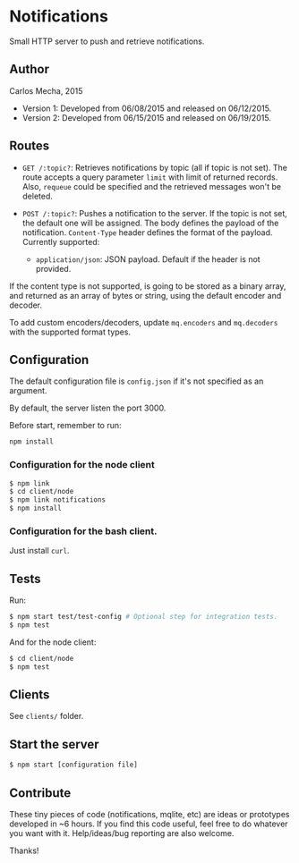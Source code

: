 # Notifications

Small HTTP server to push and retrieve notifications.

## Author

Carlos Mecha, 2015

- Version 1: Developed from 06/08/2015 and released on 06/12/2015.
- Version 2: Developed from 06/15/2015 and released on 06/19/2015.

## Routes

- `GET /:topic?`: Retrieves notifications by topic (all if topic is not set). The route accepts a
query parameter `limit` with limit of returned records. Also, `requeue` could be specified and the retrieved messages won't
be deleted.

- `POST /:topic?`: Pushes a notification to the server. If the topic is not set, the default one will be assigned.
The body defines the payload of the notification. `Content-Type` header defines the format of the payload. Currently supported:

    - `application/json`: JSON payload. Default if the header is not provided.

If the content type is not supported, is going to be stored as a binary array, and returned as an array of bytes or string, using
the default encoder and decoder.

To add custom encoders/decoders, update `mq.encoders` and `mq.decoders` with the supported format types. 

## Configuration
The default configuration file is `config.json` if it's not specified as an argument.

By default, the server listen the port 3000.

Before start, remember to run:

```bash
npm install
```

### Configuration for the node client
```bash
$ npm link
$ cd client/node
$ npm link notifications
$ npm install
```

### Configuration for the bash client.
Just install `curl`.

## Tests
Run:
```bash
$ npm start test/test-config # Optional step for integration tests.
$ npm test
```

And for the node client:
```bash
$ cd client/node
$ npm test
```

## Clients
See `clients/` folder.

## Start the server

```bash
$ npm start [configuration file]
```

## Contribute

These tiny pieces of code (notifications, mqlite, etc) are ideas or prototypes developed in
~6 hours. If you find this code useful, feel free to do whatever you want with it. Help/ideas/bug
reporting are also welcome.

Thanks!
